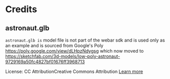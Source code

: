 # Credits

## astronaut.glb

`astronaut.glb is` model file is not part of the webar sdk and is used only as an example and is sourced from Google's Poly https://poly.google.com/view/dLHpzNdygsg
which now moved to https://sketchfab.com/3d-models/low-poly-astronaut-9729169a50fc4827bf01676ff3968713

License:
CC AttributionCreative Commons Attribution [Learn more](https://creativecommons.org/licenses/by/4.0/)
